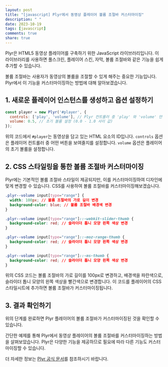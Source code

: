 ```yaml
---
layout: post
title: "[javascript] Plyr에서 동영상 플레이어 볼륨 조절바 커스터마이징"
description: " "
date: 2023-10-19
tags: [javascript]
comments: true
share: true
---
```


Plyr은 HTML5 동영상 플레이어를 구축하기 위한 JavaScript 라이브러리입니다. 이 라이브러리를 사용하면 풀스크린, 플레이어 스킨, 자막, 볼륨 조절바와 같은 기능을 쉽게 추가할 수 있습니다.

볼륨 조절바는 사용자가 동영상의 볼륨을 조절할 수 있게 해주는 중요한 기능입니다. Plyr에서 이 기능을 커스터마이징하는 방법에 대해 알아보겠습니다.

## 1. 새로운 플레이어 인스턴스를 생성하고 옵션 설정하기

```javascript
const player = new Plyr('#player', {
  controls: ['play', 'volume'], // Plyr 컨트롤러 중 'play' 와 'volume' 만 보이게 설정
  volume: 0.5, // 초기 볼륨 설정 (0.0 - 1.0 사이 값)
});
```

위의 코드에서 `#player`는 동영상을 담고 있는 HTML 요소의 ID입니다. `controls` 옵션은 플레이어 컨트롤러 중 어떤 버튼을 보여줄지를 설정합니다. `volume` 옵션은 플레이어의 초기 볼륨을 설정합니다.

## 2. CSS 스타일링을 통한 볼륨 조절바 커스터마이징

Plyr에는 기본적인 볼륨 조절바 스타일이 제공되지만, 이를 커스터마이징하여 디자인에 맞게 변경할 수 있습니다. CSS를 사용하여 볼륨 조절바를 커스터마이징해보겠습니다.

```css
.plyr--volume input[type="range"] {
  width: 100px; // 볼륨 조절바의 가로 길이 변경
  background-color: blue; // 볼륨 조절바 배경색 변경
}

.plyr--volume input[type="range"]::-webkit-slider-thumb {
  background-color: red; // 슬라이더 톱니 모양 왼쪽 색상 변경
}

.plyr--volume input[type="range"]::-moz-range-thumb {
  background-color: red; // 슬라이더 톱니 모양 왼쪽 색상 변경
}

.plyr--volume input[type="range"]::-ms-thumb {
  background-color: red; // 슬라이더 톱니 모양 왼쪽 색상 변경
}
```

위의 CSS 코드는 볼륨 조절바의 가로 길이를 100px로 변경하고, 배경색을 파란색으로, 슬라이더 톱니 모양의 왼쪽 색상을 빨간색으로 변경합니다. 이 코드를 플레이어의 CSS 스타일시트에 추가하면 볼륨 조절바가 커스터마이징됩니다.

## 3. 결과 확인하기

위의 단계를 완료하면 Plyr 플레이어의 볼륨 조절바가 커스터마이징된 것을 확인할 수 있습니다.

간단한 예제를 통해 Plyr에서 동영상 플레이어의 볼륨 조절바를 커스터마이징하는 방법을 살펴보았습니다. Plyr은 다양한 기능을 제공하므로 필요에 따라 다른 기능도 커스터마이징할 수 있습니다.

더 자세한 정보는 [Plyr 공식 문서](https://plyr.io/documentation)를 참조하시기 바랍니다.